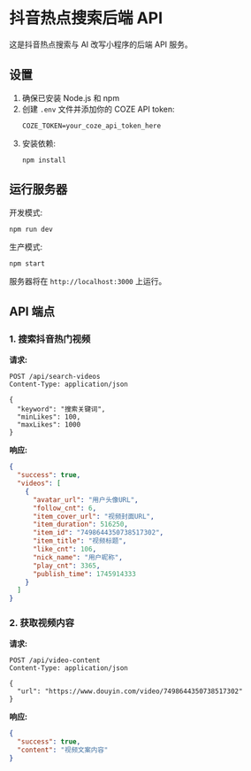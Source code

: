 # 抖音热点搜索后端 API

这是抖音热点搜索与 AI 改写小程序的后端 API 服务。

## 设置

1. 确保已安装 Node.js 和 npm
2. 创建 `.env` 文件并添加你的 COZE API token:
   ```
   COZE_TOKEN=your_coze_api_token_here
   ```
3. 安装依赖:
   ```
   npm install
   ```

## 运行服务器

开发模式:
```
npm run dev
```

生产模式:
```
npm start
```

服务器将在 `http://localhost:3000` 上运行。

## API 端点

### 1. 搜索抖音热门视频

**请求:**
```
POST /api/search-videos
Content-Type: application/json

{
  "keyword": "搜索关键词",
  "minLikes": 100,
  "maxLikes": 1000
}
```

**响应:**
```json
{
  "success": true,
  "videos": [
    {
      "avatar_url": "用户头像URL",
      "follow_cnt": 6,
      "item_cover_url": "视频封面URL",
      "item_duration": 516250,
      "item_id": "7498644350738517302",
      "item_title": "视频标题",
      "like_cnt": 106,
      "nick_name": "用户昵称",
      "play_cnt": 3365,
      "publish_time": 1745914333
    }
  ]
}
```

### 2. 获取视频内容

**请求:**
```
POST /api/video-content
Content-Type: application/json

{
  "url": "https://www.douyin.com/video/7498644350738517302"
}
```

**响应:**
```json
{
  "success": true,
  "content": "视频文案内容"
}
``` 